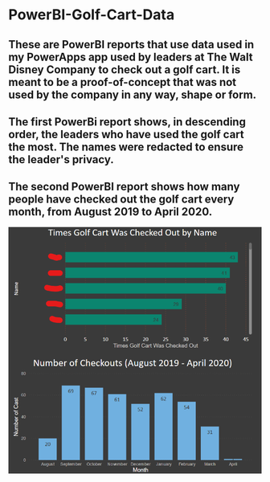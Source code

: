 # PowerBI-Golf-Cart-Data

## These are PowerBI reports that use data used in my PowerApps app used by leaders at The Walt Disney Company to check out a golf cart. It is meant to be a proof-of-concept that was not used by the company in any way, shape or form.

## The first PowerBi report shows, in descending order, the leaders who have used the golf cart the most. The names were redacted to ensure the leader's privacy.

## The second PowerBI report shows how many people have checked out the golf cart every month, from August 2019 to April 2020.

![Data Image](/GolfCartData.png)
